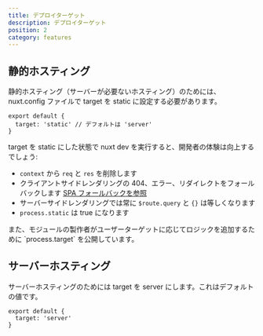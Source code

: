 ```yaml
---
title: デプロイターゲット
description: デプロイターゲット
position: 2
category: features
---
```


## 静的ホスティング

静的ホスティング（サーバーが必要ないホスティング）のためには、nuxt.config ファイルで target を static に設定する必要があります。

```js{}[nuxt.config.js]
export default {
  target: 'static' // デフォルトは 'server'
}
```

target を static にした状態で nuxt dev を実行すると、開発者の体験は向上するでしょう:

- `context` から `req` と `res` を削除します
- クライアントサイドレンダリングの 404、エラー、リダイレクトをフォールバックします [SPA フォールバックを参照](/docs/2.x/concepts/static-site-generation#spa-fallback)
- サーバーサイドレンダリングでは常に `$route.query` と `{}` は等しくなります
- `process.static` は true になります

<base-alert type="info">
また、モジュールの製作者がユーザーターゲットに応じてロジックを追加するために `process.target` を公開しています。
</base-alert>

## サーバーホスティング

サーバーホスティングのためには target を server にします。これはデフォルトの値です。

```js{}[nuxt.config.js]
export default {
  target: 'server'
}
```
